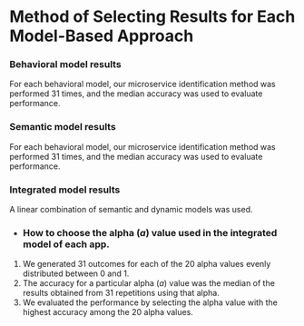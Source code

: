 # Method of Selecting Results for Each Model-Based Approach

### Behavioral model results

For each behavioral model, our microservice identification method was performed 31 times, and the median accuracy was used to evaluate performance.

### Semantic model results

For each behavioral model, our microservice identification method was performed 31 times, and the median accuracy was used to evaluate performance.

### Integrated model results

A linear combination of semantic and dynamic models was used.

+ ### How to choose the alpha (_a_) value used in the integrated model of each app.

1) We generated 31 outcomes for each of the 20 alpha values evenly distributed between 0 and 1.
2) The accuracy for a particular alpha (_a_) value was the median of the results obtained from 31 repetitions using that alpha.
3) We evaluated the performance by selecting the alpha value with the highest accuracy among the 20 alpha values.



